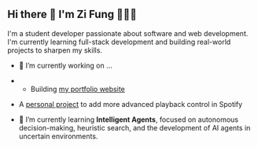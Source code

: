 ## Hi there 👋 I'm Zi Fung 👨🏼‍💻

I'm a student developer passionate about software and web development. I'm currently learning full-stack development and building real-world projects to sharpen my skills.


- 🔭 I’m currently working on ...
- - Building [my portfolio website](https://zfung14.github.io/DigitalPortfolio/)
- A [personal project](https://github.com/ZFUNG14/SpotifyAdvancedPlayback) to add more advanced playback control in Spotify
  
- 🌱 I’m currently learning **Intelligent Agents**, focused on autonomous decision-making, heuristic search, and the development of AI agents in uncertain environments. 


